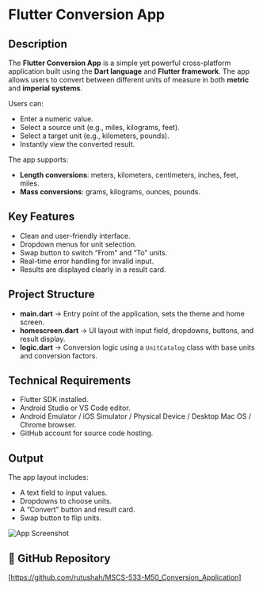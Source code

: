 # Flutter Conversion App

## Description
The **Flutter Conversion App** is a simple yet powerful cross-platform application built using the **Dart language** and **Flutter framework**. The app allows users to convert between different units of measure in both **metric** and **imperial systems**.

Users can:
- Enter a numeric value.
- Select a source unit (e.g., miles, kilograms, feet).
- Select a target unit (e.g., kilometers, pounds).
- Instantly view the converted result.

The app supports:
- **Length conversions**: meters, kilometers, centimeters, inches, feet, miles.
- **Mass conversions**: grams, kilograms, ounces, pounds.

## Key Features
- Clean and user-friendly interface.
- Dropdown menus for unit selection.
- Swap button to switch “From” and “To” units.
- Real-time error handling for invalid input.
- Results are displayed clearly in a result card.

## Project Structure
- **main.dart** → Entry point of the application, sets the theme and home screen.
- **homescreen.dart** → UI layout with input field, dropdowns, buttons, and result display.
- **logic.dart** → Conversion logic using a `UnitCatalog` class with base units and conversion factors.

## Technical Requirements
- Flutter SDK installed.
- Android Studio or VS Code editor.
- Android Emulator / iOS Simulator / Physical Device / Desktop Mac OS / Chrome browser.
- GitHub account for source code hosting.

## Output
The app layout includes:
- A text field to input values.
- Dropdowns to choose units.
- A “Convert” button and result card.
- Swap button to flip units.

![App Screenshot](screenshot.png)

## 📌 GitHub Repository
[https://github.com/rutushah/MSCS-533-M50_Conversion_Application]
